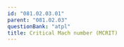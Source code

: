 ```yaml
---
id: "081.02.03.01"
parent: "081.02.03"
questionBank: "atpl"
title: Critical Mach number (MCRIT)
---
```

